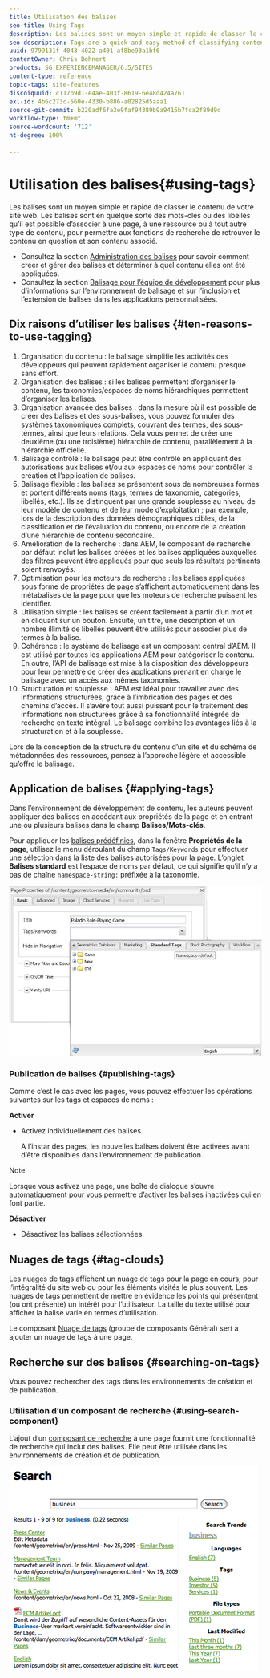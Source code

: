 ```yaml
---
title: Utilisation des balises
seo-title: Using Tags
description: Les balises sont un moyen simple et rapide de classer le contenu de votre site web. Les balises sont en quelque sorte des mots-clés ou des libellés qu’il est possible d’associer à une page, à une ressource ou à tout autre type de contenu, pour permettre aux fonctions de recherche de retrouver le contenu en question et son contenu associé.
seo-description: Tags are a quick and easy method of classifying content within a website. Tags may be thought of as keywords or labels that can be attached to a page, an asset, or other content to enable searches to find that content and related content.
uuid: 9799131f-4043-4022-a401-af8be93a1bf6
contentOwner: Chris Bohnert
products: SG_EXPERIENCEMANAGER/6.5/SITES
content-type: reference
topic-tags: site-features
discoiquuid: c117b9d1-e4ae-403f-8619-6e48d424a761
exl-id: 4b6c273c-560e-4330-b886-a02825d5aaa1
source-git-commit: b220adf6fa3e9faf94389b9a9416b7fca2f89d9d
workflow-type: tm+mt
source-wordcount: '712'
ht-degree: 100%

---
```


# Utilisation des balises{#using-tags}

Les balises sont un moyen simple et rapide de classer le contenu de votre site web. Les balises sont en quelque sorte des mots-clés ou des libellés qu’il est possible d’associer à une page, à une ressource ou à tout autre type de contenu, pour permettre aux fonctions de recherche de retrouver le contenu en question et son contenu associé.

* Consultez la section [Administration des balises](/help/sites-administering/tags.md) pour savoir comment créer et gérer des balises et déterminer à quel contenu elles ont été appliquées.
* Consultez la section [Balisage pour l’équipe de développement](/help/sites-developing/tags.md) pour plus d’informations sur l’environnement de balisage et sur l’inclusion et l’extension de balises dans les applications personnalisées.

## Dix raisons d’utiliser les balises {#ten-reasons-to-use-tagging}

1. Organisation du contenu : le balisage simplifie les activités des développeurs qui peuvent rapidement organiser le contenu presque sans effort.
1. Organisation des balises : si les balises permettent d’organiser le contenu, les taxonomies/espaces de noms hiérarchiques permettent d’organiser les balises.
1. Organisation avancée des balises : dans la mesure où il est possible de créer des balises et des sous-balises, vous pouvez formuler des systèmes taxonomiques complets, couvrant des termes, des sous-termes, ainsi que leurs relations. Cela vous permet de créer une deuxième (ou une troisième) hiérarchie de contenu, parallèlement à la hiérarchie officielle.
1. Balisage contrôlé : le balisage peut être contrôlé en appliquant des autorisations aux balises et/ou aux espaces de noms pour contrôler la création et l’application de balises.
1. Balisage flexible : les balises se présentent sous de nombreuses formes et portent différents noms (tags, termes de taxonomie, catégories, libellés, etc.). Ils se distinguent par une grande souplesse au niveau de leur modèle de contenu et de leur mode d’exploitation ; par exemple, lors de la description des données démographiques cibles, de la classification et de l’évaluation du contenu, ou encore de la création d’une hiérarchie de contenu secondaire.
1. Amélioration de la recherche : dans AEM, le composant de recherche par défaut inclut les balises créées et les balises appliquées auxquelles des filtres peuvent être appliqués pour que seuls les résultats pertinents soient renvoyés.
1. Optimisation pour les moteurs de recherche : les balises appliquées sous forme de propriétés de page s’affichent automatiquement dans les métabalises de la page pour que les moteurs de recherche puissent les identifier.
1. Utilisation simple : les balises se créent facilement à partir d’un mot et en cliquant sur un bouton. Ensuite, un titre, une description et un nombre illimité de libellés peuvent être utilisés pour associer plus de termes à la balise.
1. Cohérence : le système de balisage est un composant central d’AEM. Il est utilisé par toutes les applications AEM pour catégoriser le contenu. En outre, l’API de balisage est mise à la disposition des développeurs pour leur permettre de créer des applications prenant en charge le balisage avec un accès aux mêmes taxonomies.
1. Structuration et souplesse : AEM est idéal pour travailler avec des informations structurées, grâce à l’imbrication des pages et des chemins d’accès. Il s’avère tout aussi puissant pour le traitement des informations non structurées grâce à sa fonctionnalité intégrée de recherche en texte intégral. Le balisage combine les avantages liés à la structuration et à la souplesse.

Lors de la conception de la structure du contenu d’un site et du schéma de métadonnées des ressources, pensez à l’approche légère et accessible qu’offre le balisage.

## Application de balises {#applying-tags}

Dans l’environnement de développement de contenu, les auteurs peuvent appliquer des balises en accédant aux propriétés de la page et en entrant une ou plusieurs balises dans le champ **Balises/Mots-clés**.

Pour appliquer les [balises prédéfinies](/help/sites-administering/tags.md), dans la fenêtre **Propriétés de la page**, utilisez le menu déroulant du champ `Tags/Keywords` pour effectuer une sélection dans la liste des balises autorisées pour la page. L’onglet **Balises standard** est l’espace de noms par défaut, ce qui signifie qu’il n’y a pas de chaîne `namespace-string:` préfixée à la taxonomie.

![chlimage_1-2](assets/chlimage_1-2a.png)

### Publication de balises {#publishing-tags}

Comme c’est le cas avec les pages, vous pouvez effectuer les opérations suivantes sur les tags et espaces de noms :

**Activer**

* Activez individuellement des balises.

   A l’instar des pages, les nouvelles balises doivent être activées avant d’être disponibles dans l’environnement de publication.

>[!NOTE]
>
>Lorsque vous activez une page, une boîte de dialogue s’ouvre automatiquement pour vous permettre d’activer les balises inactivées qui en font partie.

**Désactiver**

* Désactivez les balises sélectionnées.

## Nuages de tags {#tag-clouds}

Les nuages de tags affichent un  nuage de tags pour la page en cours, pour l’intégralité du site web ou pour les éléments visités le plus souvent. Les nuages de tags permettent de mettre en évidence les points qui présentent (ou ont présenté) un intérêt pour l’utilisateur. La taille du texte utilisé pour afficher la balise varie en termes d’utilisation.

Le composant [Nuage de tags](/help/sites-classic-ui-authoring/classic-page-author-edit-mode.md#tag-cloud) (groupe de composants Général) sert à ajouter un nuage de tags à une page.

## Recherche sur des balises {#searching-on-tags}

Vous pouvez rechercher des tags dans les environnements de création et de publication.

### Utilisation d’un composant de recherche {#using-search-component}

L’ajout d’un [composant de recherche](/help/sites-classic-ui-authoring/classic-page-author-edit-mode.md#search) à une page fournit une fonctionnalité de recherche qui inclut des balises. Elle peut être utilisée dans les environnements de création et de publication.

![chlimage_1-3](assets/chlimage_1-3a.png)
